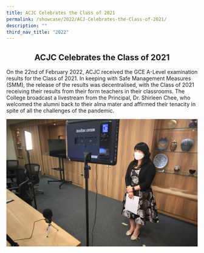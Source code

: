 ```yaml
---
title: ACJC Celebrates the Class of 2021
permalink: /showcase/2022/ACJ-Celebrates-the-Class-of-2021/
description: ""
third_nav_title: "2022"
---
```

## <center> ACJC Celebrates the Class of 2021 </center>

On the 22nd of February 2022, ACJC received the GCE A-Level examination results for the Class of 2021. In keeping with Safe Management Measures (SMM), the release of the results was decentralised, with the Class of 2021 receiving their results from their form teachers in their classrooms. The College broadcast a livestream from the Principal, Dr. Shirleen Chee, who welcomed the alumni back to their alma mater and affirmed their tenacity in spite of all the challenges of the pandemic.


![](/images/P%20in%20conferecne%20rm.jpeg)

